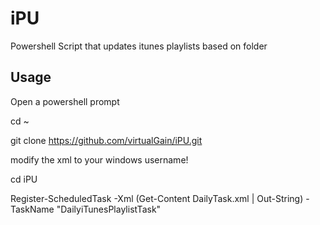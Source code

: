 # iPU
Powershell Script that updates itunes playlists based on folder

## Usage
Open a powershell prompt

  cd ~
  
  git clone https://github.com/virtualGain/iPU.git
  
modify the xml to your windows username!

  cd iPU

  Register-ScheduledTask -Xml (Get-Content DailyTask.xml | Out-String) -TaskName "DailyiTunesPlaylistTask"
